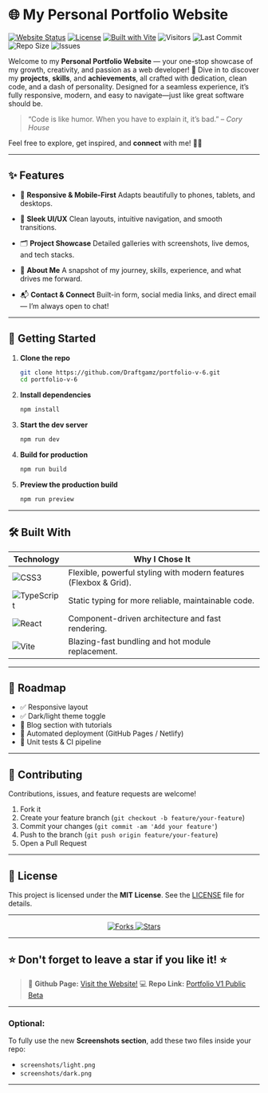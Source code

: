 # 🌐 My Personal Portfolio Website

[![Website Status](https://img.shields.io/badge/status-online-brightgreen)](https://draftgamz.github.io/portfolio-v-6)
[![License](https://img.shields.io/badge/license-MIT-blue)](LICENSE)
[![Built with Vite](https://img.shields.io/badge/built%20with-Vite-yellow)](https://vitejs.dev/)
![Visitors](https://visitor-badge.laobi.icu/badge?page_id=Draftgamz.portfolio-v-6)
![Last Commit](https://img.shields.io/github/last-commit/Draftgamz/portfolio-v-6)
![Repo Size](https://img.shields.io/github/repo-size/Draftgamz/portfolio-v-6)
![Issues](https://img.shields.io/github/issues/Draftgamz/portfolio-v-6)


Welcome to my **Personal Portfolio Website** — your one-stop showcase of my growth, creativity, and passion as a web developer! 🚀
Dive in to discover my **projects**, **skills**, and **achievements**, all crafted with dedication, clean code, and a dash of personality.
Designed for a seamless experience, it’s fully responsive, modern, and easy to navigate—just like great software should be.

> “Code is like humor. When you have to explain it, it’s bad.” – *Cory House*

Feel free to explore, get inspired, and **connect** with me! 🤝✨

---

## ✨ Features

* 📱 **Responsive & Mobile-First**
  Adapts beautifully to phones, tablets, and desktops.

* 🎨 **Sleek UI/UX**
  Clean layouts, intuitive navigation, and smooth transitions.

* 🗂️ **Project Showcase**
  Detailed galleries with screenshots, live demos, and tech stacks.

* 🙋 **About Me**
  A snapshot of my journey, skills, experience, and what drives me forward.

* 📬 **Contact & Connect**
  Built-in form, social media links, and direct email — I’m always open to chat!

---

## 🚀 Getting Started

1. **Clone the repo**

   ```bash
   git clone https://github.com/Draftgamz/portfolio-v-6.git
   cd portfolio-v-6
   ```

2. **Install dependencies**

   ```bash
   npm install
   ```

3. **Start the dev server**

   ```bash
   npm run dev
   ```

4. **Build for production**

   ```bash
   npm run build
   ```

5. **Preview the production build**

   ```bash
   npm run preview
   ```

---

## 🛠️ Built With

| Technology                                                                                        | Why I Chose It                                                    |
| ------------------------------------------------------------------------------------------------- | ----------------------------------------------------------------- |
|  ![CSS3](https://img.shields.io/badge/CSS3-1572B6?logo=css3\&logoColor=white)                   | Flexible, powerful styling with modern features (Flexbox & Grid). |
|  ![TypeScript](https://img.shields.io/badge/TypeScript-007ACC?logo=typescript\&logoColor=white) | Static typing for more reliable, maintainable code.               |
|  ![React](https://img.shields.io/badge/React-61DAFB?logo=react\&logoColor=black)                | Component-driven architecture and fast rendering.                 |
|  ![Vite](https://img.shields.io/badge/Vite-646CFF?logo=vite\&logoColor=white)                    | Blazing-fast bundling and hot module replacement.                 |

---

## 📖 Roadmap

* ✅ Responsive layout
* ✅ Dark/light theme toggle
* 🚧 Blog section with tutorials
* 🚀 Automated deployment (GitHub Pages / Netlify)
* 🧪 Unit tests & CI pipeline

---

## 🤝 Contributing

Contributions, issues, and feature requests are welcome!

1. Fork it
2. Create your feature branch (`git checkout -b feature/your-feature`)
3. Commit your changes (`git commit -am 'Add your feature'`)
4. Push to the branch (`git push origin feature/your-feature`)
5. Open a Pull Request

---

## 📜 License

This project is licensed under the **MIT License**. See the [LICENSE](LICENSE) file for details.

---

<p align="center">
  <a href="https://github.com/Draftgamz/portfolio-v-6">
    <img src="https://img.shields.io/github/forks/Draftgamz/portfolio-v-6?style=social" alt="Forks">
  </a>
  <a href="https://github.com/Draftgamz/portfolio-v-6">
    <img src="https://img.shields.io/github/stars/Draftgamz/portfolio-v-6?style=social" alt="Stars">
  </a>
</p>

---

## ⭐ Don't forget to leave a star if you like it! ⭐

> 🔗 **Github Page:** [Visit the Website!](https://draftgamz.github.io/Portfolio-V-1-Public-Beta/)
> 💻 **Repo Link:** [Portfolio V1 Public Beta](https://github.com/Draftgamz/Portfolio-V-1-Public-Beta)
---

### Optional:

To fully use the new **Screenshots section**, add these two files inside your repo:

* `screenshots/light.png`
* `screenshots/dark.png`

---
